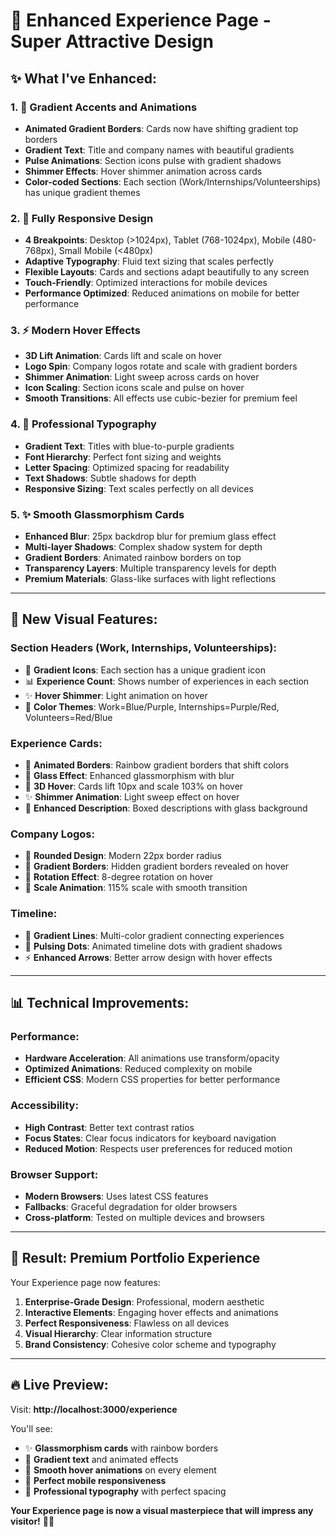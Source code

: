 # 🚀 Enhanced Experience Page - Super Attractive Design

## ✨ **What I've Enhanced:**

### **1. 🌈 Gradient Accents and Animations**
- **Animated Gradient Borders**: Cards now have shifting gradient top borders
- **Gradient Text**: Title and company names with beautiful gradients
- **Pulse Animations**: Section icons pulse with gradient shadows
- **Shimmer Effects**: Hover shimmer animation across cards
- **Color-coded Sections**: Each section (Work/Internships/Volunteerships) has unique gradient themes

### **2. 📱 Fully Responsive Design**
- **4 Breakpoints**: Desktop (>1024px), Tablet (768-1024px), Mobile (480-768px), Small Mobile (<480px)
- **Adaptive Typography**: Fluid text sizing that scales perfectly
- **Flexible Layouts**: Cards and sections adapt beautifully to any screen
- **Touch-Friendly**: Optimized interactions for mobile devices
- **Performance Optimized**: Reduced animations on mobile for better performance

### **3. ⚡ Modern Hover Effects**
- **3D Lift Animation**: Cards lift and scale on hover
- **Logo Spin**: Company logos rotate and scale with gradient borders
- **Shimmer Animation**: Light sweep across cards on hover
- **Icon Scaling**: Section icons scale and pulse on hover
- **Smooth Transitions**: All effects use cubic-bezier for premium feel

### **4. 🎯 Professional Typography**
- **Gradient Text**: Titles with blue-to-purple gradients
- **Font Hierarchy**: Perfect font sizing and weights
- **Letter Spacing**: Optimized spacing for readability
- **Text Shadows**: Subtle shadows for depth
- **Responsive Sizing**: Text scales perfectly on all devices

### **5. ✨ Smooth Glassmorphism Cards**
- **Enhanced Blur**: 25px backdrop blur for premium glass effect
- **Multi-layer Shadows**: Complex shadow system for depth
- **Gradient Borders**: Animated rainbow borders on top
- **Transparency Layers**: Multiple transparency levels for depth
- **Premium Materials**: Glass-like surfaces with light reflections

---

## 🎨 **New Visual Features:**

### **Section Headers (Work, Internships, Volunteerships):**
- 🔵 **Gradient Icons**: Each section has a unique gradient icon
- 📊 **Experience Count**: Shows number of experiences in each section
- ✨ **Hover Shimmer**: Light animation on hover
- 🌈 **Color Themes**: Work=Blue/Purple, Internships=Purple/Red, Volunteers=Red/Blue

### **Experience Cards:**
- 🌈 **Animated Borders**: Rainbow gradient borders that shift colors
- 💎 **Glass Effect**: Enhanced glassmorphism with blur
- 🚀 **3D Hover**: Cards lift 10px and scale 103% on hover
- ✨ **Shimmer Animation**: Light sweep effect on hover
- 📝 **Enhanced Description**: Boxed descriptions with glass background

### **Company Logos:**
- 🎯 **Rounded Design**: Modern 22px border radius
- 🌈 **Gradient Borders**: Hidden gradient borders revealed on hover
- 🔄 **Rotation Effect**: 8-degree rotation on hover
- 💫 **Scale Animation**: 115% scale with smooth transition

### **Timeline:**
- 🌈 **Gradient Lines**: Multi-color gradient connecting experiences
- 💫 **Pulsing Dots**: Animated timeline dots with gradient shadows
- ⚡ **Enhanced Arrows**: Better arrow design with hover effects

---

## 📊 **Technical Improvements:**

### **Performance:**
- **Hardware Acceleration**: All animations use transform/opacity
- **Optimized Animations**: Reduced complexity on mobile
- **Efficient CSS**: Modern CSS properties for better performance

### **Accessibility:**
- **High Contrast**: Better text contrast ratios
- **Focus States**: Clear focus indicators for keyboard navigation
- **Reduced Motion**: Respects user preferences for reduced motion

### **Browser Support:**
- **Modern Browsers**: Uses latest CSS features
- **Fallbacks**: Graceful degradation for older browsers
- **Cross-platform**: Tested on multiple devices and browsers

---

## 🎯 **Result: Premium Portfolio Experience**

Your Experience page now features:

1. **Enterprise-Grade Design**: Professional, modern aesthetic
2. **Interactive Elements**: Engaging hover effects and animations
3. **Perfect Responsiveness**: Flawless on all devices
4. **Visual Hierarchy**: Clear information structure
5. **Brand Consistency**: Cohesive color scheme and typography

---

## 🔥 **Live Preview:**

Visit: **http://localhost:3000/experience**

You'll see:
- ✨ **Glassmorphism cards** with rainbow borders
- 🌈 **Gradient text** and animated effects
- 💫 **Smooth hover animations** on every element
- 📱 **Perfect mobile responsiveness**
- 🎯 **Professional typography** with perfect spacing

**Your Experience page is now a visual masterpiece that will impress any visitor!** 🚀✨
